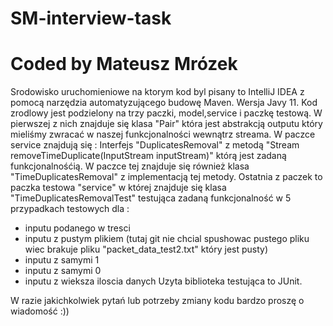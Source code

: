 # SM-interview-task
# Coded by Mateusz Mrózek
Srodowisko uruchomieniowe na ktorym kod byl pisany to IntelliJ IDEA z pomocą narzędzia automatyzującego budowę Maven. Wersja Javy 11.
Kod zrodlowy jest podzielony na trzy paczki, model,service i paczkę testową.
W pierwszej z nich znajduje się klasa "Pair" która jest abstrakcją outputu który mieliśmy zwracać w naszej funkcjonalności wewnątrz streama.
W paczce service znajdują się : Interfejs "DuplicatesRemoval" z metodą "Stream<Pair> removeTimeDuplicate(InputStream inputStream)" którą jest zadaną funkcjonalnośćią.
W paczce tej znajduje się również klasa "TimeDuplicatesRemoval" z implementacją tej metody.
Ostatnia z paczek to paczka testowa "service" w której znajduje się klasa "TimeDuplicatesRemovalTest" testująca zadaną funkcjonalność w 5 przypadkach testowych dla :
  - inputu podanego w tresci
  - inputu z pustym plikiem (tutaj git nie chcial spushowac pustego pliku wiec brakuje pliku "packet_data_test2.txt" który jest pusty) 
  - inputu z samymi 1 
  - inputu z samymi 0
  - inputu z wieksza iloscia danych
  Uzyta biblioteka testująca to JUnit.
  
  W razie jakichkolwiek pytań lub potrzeby zmiany kodu bardzo proszę o wiadomość :))
  
